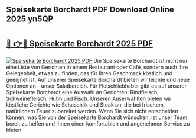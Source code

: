 ## Speisekarte Borchardt PDF Download Online 2025 yn5QP

# <h2><a href="http://gcbqpl.nevu.top/?p=Speisekarte+Borchardt">🔗 👉🔴 Speisekarte Borchardt 2025 PDF</a></h2>

[![Speisekarte Borchardt 2025 PDF](https://i.imgur.com/dBaPXMq.png)](http://gcbqpl.nevu.top/?p=Speisekarte+Borchardt)
Die Speisekarte Borchardt ist nicht nur eine Liste von Gerichten in einem Restaurant oder Café, sondern auch Ihre Gelegenheit, etwas zu finden, das für Ihren Geschmack köstlich und geeignet ist. Auf unserer Speisekarte Borchardt bieten wir leichte und neue Optionen an - unser Salatbereich. Für Fleischliebhaber gibt es auf unserer Speisekarte Borchardt eine Auswahl an Gerichten: Rindfleisch, Schweinefleisch, Huhn und Fisch. Unseren Auserwählten bieten wir köstliche Gerichte wie Schaschlik und Steak an, die bei frischem, natürlichem Feuer zubereitet werden. Wenn Sie sich nicht entscheiden können, was Sie von der Speisekarte Borchardt wünschen, ist unser Team bereit zu helfen und Ihnen einen komfortablen und angenehmen Service zu bieten.

